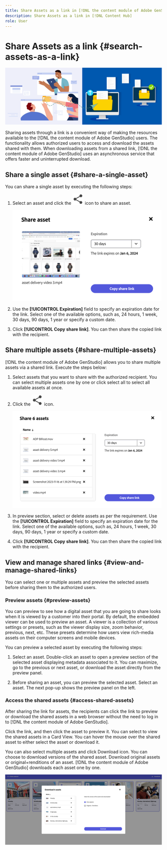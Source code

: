 ```yaml
---
title: Share Assets as a link in [!DNL the content module of Adobe GenStudio]
description: Share Assets as a link in [!DNL Content Hub]
role: User
---
```


# Share Assets as a link {#search-assets-as-a-link}

![Share assets banner image](assets/share-assets-banner.png)

Sharing assets through a link is a convenient way of making the resources available to the [!DNL the content module of Adobe GenStudio] users. The functionality allows authorized users to access and download the assets shared with them. When downloading assets from a shared link, [!DNL the content module of Adobe GenStudio] uses an asynchronous service that offers faster and uninterrupted download.

## Share a single asset {#share-a-single-asset}

You can share a single asset by executing the following steps: 

1. Select an asset and click the ![share icon](assets/share.svg) icon to share an asset. 

    ![Sharing single asset](assets/sharing-single-asset.png)

1. Use the **[!UICONTROL Expiration]** field to specify an expiration date for the link. Select one of the available options, such as, 24 hours, 1 week, 30 days, 90 days, 1 year or specify a custom date.  

1. Click **[!UICONTROL Copy share link]**. You can then share the copied link with the recipient.
 
## Share multiple assets {#share-multiple-assets}

[!DNL the content module of Adobe GenStudio] allows you to share multiple assets via a shared link. Execute the steps below: 

1. Select assets that you want to share with the authorized recipient. You can select multiple assets one by one or click select all to select all available assets at once. 

1. Click the ![share icon](assets/share.svg) icon. 

    ![Sharing multiple assets](assets/sharing-multiple-assets.png)

1. In preview section, select or delete assets as per the requirement. Use the **[!UICONTROL Expiration]** field to specify an expiration date for the link. Select one of the available options, such as, 24 hours, 1 week, 30 days, 90 days, 1 year or specify a custom date.  

1. Click **[!UICONTROL Copy share link]**. You can then share the copied link with the recipient. 

## View and manage shared links {#view-and-manage-shared-links}

You can select one or multiple assets and preview the selected assets before sharing them to the authorized users. 

### Preview assets {#preview-assets}

You can preview to see how a digital asset that you are going to share looks when it is viewed by a customer into their portal. By default, the embedded viewer can be used to preview an asset. A viewer is a collection of various settings or presets, such as the viewer display size, zoom behavior, previous, next, etc. These presets determine how users view rich-media assets on their computer screens and mobile devices. 

You can preview a selected asset by executing the following steps: 

1. Select an asset. Double-click an asset to open a preview section of the selected asset displaying metadata associated to it. You can maximize, go to the previous or next asset, or download the asset directly from the preview panel. 

1. Before sharing an asset, you can preview the selected asset. Select an asset. The next pop-up shows the preview panel on the left. 

### Access the shared assets {#access-shared-assets}

After sharing the link for assets, the recipients can click the link to preview or download the shared assets in a web browser without the need to log in to [!DNL the content module of Adobe GenStudio]. 

Click the link, and then click the asset to preview it. You can select to view the shared assets in a Card View. You can hover the mouse over the shared asset to either select the asset or download it.  

You can also select multiple assets and click Download icon. You can choose to download versions of the shared asset. Download original assets or original+renditions of an asset. [!DNL the content module of Adobe GenStudio] downloads each asset one by one.

![Access shared assets](assets/access-shared-assets.png)
